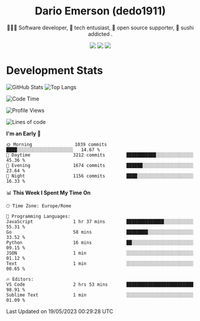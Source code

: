 <div align="center">
  
# Dario Emerson (dedo1911)
👨🏼‍💻 Software developer, 🔧 tech entusiast, 🙌 open source supporter, 🍣 sushi addicted .

[![](https://img.shields.io/badge/-Linkedin-informational?style=for-the-badge&logo=linkedin&logoColor=white&color=2867B2)](http://linkedin.com/in/dedo1911)
[![](https://img.shields.io/badge/-Telegram-informational?style=for-the-badge&logo=telegram&logoColor=white&color=0088cc)](https://t.me/dedo1911)
[![](https://img.shields.io/badge/-Facebook-informational?style=for-the-badge&logo=facebook&logoColor=white&color=3b5998)](https://fb.com/dedo1911)

</div>

# Development Stats

![GitHub Stats](https://github-readme-stats.vercel.app/api?username=dedo1911&hide=&count_private=true&title_color=84cc16&text_color=ffffff&icon_color=84cc16&bg_color=1c1917&hide_border=true&border_radius=0&show_icons=true)
![Top Langs](https://github-readme-stats.vercel.app/api/top-langs/?username=dedo1911&theme=chartreuse-dark&layout=compact)

<!--START_SECTION:waka-->
![Code Time](http://img.shields.io/badge/Code%20Time-1%2C298%20hrs%2049%20mins-blue)

![Profile Views](http://img.shields.io/badge/Profile%20Views-0-blue)

![Lines of code](https://img.shields.io/badge/From%20Hello%20World%20I%27ve%20Written-1.6%20million%20lines%20of%20code-blue)

**I'm an Early 🐤** 

```text
🌞 Morning                1039 commits        ████░░░░░░░░░░░░░░░░░░░░░   14.67 % 
🌆 Daytime                3212 commits        ███████████░░░░░░░░░░░░░░   45.36 % 
🌃 Evening                1674 commits        ██████░░░░░░░░░░░░░░░░░░░   23.64 % 
🌙 Night                  1156 commits        ████░░░░░░░░░░░░░░░░░░░░░   16.33 % 
```


📊 **This Week I Spent My Time On** 

```text
🕑︎ Time Zone: Europe/Rome

💬 Programming Languages: 
JavaScript               1 hr 37 mins        ██████████████░░░░░░░░░░░   55.31 % 
Go                       58 mins             ████████░░░░░░░░░░░░░░░░░   33.52 % 
Python                   16 mins             ██░░░░░░░░░░░░░░░░░░░░░░░   09.15 % 
JSON                     1 min               ░░░░░░░░░░░░░░░░░░░░░░░░░   01.12 % 
Text                     1 min               ░░░░░░░░░░░░░░░░░░░░░░░░░   00.65 % 

🔥 Editors: 
VS Code                  2 hrs 53 mins       █████████████████████████   98.91 % 
Sublime Text             1 min               ░░░░░░░░░░░░░░░░░░░░░░░░░   01.09 % 
```


 Last Updated on 19/05/2023 00:29:28 UTC
<!--END_SECTION:waka-->

<!--
**dedo1911/dedo1911** is a ✨ _special_ ✨ repository because its `README.md` (this file) appears on your GitHub profile.

Here are some ideas to get you started:

- 🔭 I’m currently working on ...
- 🌱 I’m currently learning ...
- 👯 I’m looking to collaborate on ...
- 🤔 I’m looking for help with ...
- 💬 Ask me about ...
- 📫 How to reach me: ...
- 😄 Pronouns: ...
- ⚡ Fun fact: ...
-->
